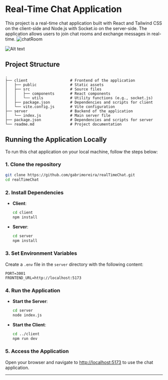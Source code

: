 # Real-Time Chat Application

This project is a real-time chat application built with React and Tailwind CSS on the client-side and Node.js with Socket.io on the server-side. The application allows users to join chat rooms and exchange messages in real-time.
![chatRoom](https://github.com/user-attachments/assets/1cca40c3-fb77-46ca-a602-2fb0706ebaaa)

![Alt text](./client/public/chatRoom.png)

## Project Structure

```
.
├── client                   # Frontend of the application
│   ├── public               # Static assets
│   ├── src                  # Source files
│   │   ├── components       # React components
│   │   └── utils            # Utility functions (e.g., socket.js)
│   ├── package.json         # Dependencies and scripts for client
│   └── vite.config.js       # Vite configuration
├── server                   # Backend of the application
│   └── index.js             # Main server file
├── package.json             # Dependencies and scripts for server
└── readme.md                # Project documentation
```

## Running the Application Locally

To run this chat application on your local machine, follow the steps below:

### 1. Clone the repository

```bash
git clone https://github.com/gabrimoreira/realTimeChat.git
cd realTimeChat
```

### 2. Install Dependencies

- **Client**:
  ```bash
  cd client
  npm install
  ```

- **Server**:
  ```bash
  cd server
  npm install
  ```

### 3. Set Environment Variables

Create a `.env` file in the `server` directory with the following content:

```env
PORT=3001
FRONTEND_URL=http://localhost:5173
```

### 4. Run the Application

- **Start the Server**:
  ```bash
  cd server
  node index.js
  ```

- **Start the Client**:
  ```bash
  cd ../client
  npm run dev
  ```

### 5. Access the Application

Open your browser and navigate to [http://localhost:5173](http://localhost:5173) to use the chat application.

---
